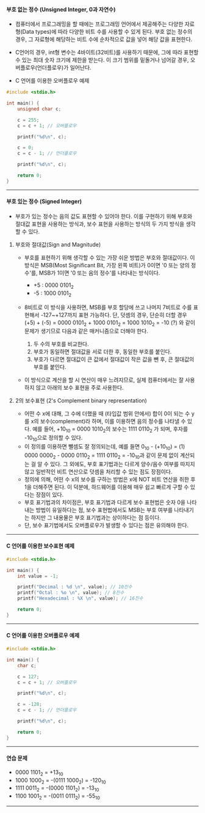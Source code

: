 
#### 부호 없는 정수 (Unsigned Integer, 0과 자연수)
- 컴퓨터에서 프로그래밍을 할 때에는 프로그래밍 언어에서 제공해주는 다양한 자료형(Data types)에 따라 다양한 비트 수를 사용할 수 있게 된다. 부호 없는 정수의 경우, 그 자료형에 해당하는 비트 수에 순차적으로 값을 넣어 해당 값을 표현한다.
- C언어의 경우, int형 변수는 4바이트(32비트)를 사용하기 때문에, 그에 따라 표현할 수 있는 최대 숫자 크기에 제한을 받는다. 이 크기 범위를 밑돌거나 넘어갈 경우, 오버플로우(언더플로우)가 일어난다.

- C 언어를 이용한 오버플로우 예제

```C
#include <stdio.h>

int main() {
	unsigned char c;

	c = 255;
	c = c + 1; // 오버플로우

	printf("%d\n", c);

	c = 0;
	c = c - 1; // 언더플로우

	printf("%d\n", c);

	return 0;
}
```

---

#### 부호 있는 정수 (Signed Integer)
- 부호가 있는 정수는 음의 값도 표현할 수 있어야 한다. 이를 구현하기 위해 부호와 절대값 표현을 사용하는 방식과, 보수 표현을 사용하는 방식의 두 가지 방식을 생각할 수 있다.

1. 부호와 절대값(Sign and Magnitude)
	- 부호를 표현하기 위해 생각할 수 있는 가장 쉬운 방법은 부호와 절대값이다. 이 방식은 MSB(Most Significant Bit, 가장 왼쪽 비트)가 0이면 '0 또는 양의 정수'를, MSB가 1이면 '0 또는 음의 정수'를 나타내는 방식이다.
		- +5 : 0000 0101<sub>2</sub>
		- -5 : 1000 0101<sub>2</sub>
	- 8비트로 이 방식을 사용하면, MSB를 부호 할당에 쓰고 나머지 7비트로 수를 표현해서 -127~+127까지 표현 가능하다. 단, 덧셈의 경우, 단순히 더할 경우 (+5) + (-5) = 0000 0101<sub>2</sub> + 1000 0101<sub>2</sub> = 1000 1010<sub>2</sub> = -10 (?) 와 같이 문제가 생기므로 다음과 같은 매커니즘으로 더해야 한다.
	
		1. 두 수의 부호를 비교한다.
		2. 부호가 동일하면 절대값을 서로 더한 후, 동일한 부호를 붙인다.
		3. 부호가 다르면 절대값이 큰 값에서 절대값이 작은 값을 뺀 후, 큰 절대값의 부호를 붙인다.

	- 이 방식으로 계산을 할 시 연산이 매우 느려지므로, 실제 컴퓨터에서는 잘 사용하지 않고 아래의 보수 표현을 주로 사용한다.

2. 2의 보수표현 (2's Complement binary representation)
	- 어떤 수 x에 대해, 그 수에 더했을 때 (타입값 범위 안에서) 합이 0이 되는 수 y를 x의 보수(complement)라 하며, 이를 이용하면 음의 정수를 나타낼 수 있다. 예를 들어, +10<sub>10</sub> = 0000 1010<sub>2</sub>의 보수는 1111 0110<sub>2</sub> 가 되며, 후자를 -10<sub>10</sub>으로 정의할 수 있다.
	- 이 정의를 이용하면 뺄셈도 잘 정의되는데, 예를 들면  0<sub>10</sub> - (+10<sub>10</sub>) = (1) 0000 0000<sub>2</sub> - 0000 0110<sub>2</sub> = 1111 0110<sub>2</sub> = -10<sub>10</sub>과 같이 문제 없이 계산되는 걸 알 수 있다. 그 외에도, 부호 표기법과는 다르게 양수/음수 여부를 따지지 않고 일반적인 비트 연산으로 덧셈을 처리할 수 있는 점도 장점이다.
	- 정의에 의해, 어떤 수 x의 보수를 구하는 방법은  x에 NOT 비트 연산을 취한 후 1을 더해주면 된다. 이 덕분에, 하드웨어를 이용해 매우 쉽고 빠르게 구할 수 있다는 장점이 있다.
	- 부호 표기법과의 차이점은, 부호 표기법과 다르게 보수 표현법은 숫자 0을 나타내는 방법이 유일하다는 점, 보수 표현법에서도 MSB는 부호 여부를 나타내기는 하지만 그 내용물은 부호 표기법과는 상이하다는 점 등이다.
	- 단, 보수 표기법에서도 오버플로우가 발생할 수 있다는 점은 유의해야 한다.

---

#### C 언어를 이용한 보수표현 예제

```C
#include <stdio.h>

int main() {
	int value = -1;

	printf("Decimal : %d \n", value); // 10진수
	printf("Octal : %o \n", value); // 8진수
	printf("Hexadecimal : %X \n", value); // 16진수

	return 0;
}
```

---

#### C 언어를 이용한 오버플로우 예제

```C
#include <stdio.h>

int main() {
	char c;

	c = 127;
	c = c + 1; // 오버플로우

	printf("%d\n", c);

	c = -128;
	c = c - 1; // 언더플로우

	printf("%d\n", c);

	return 0;
}
```

---

#### 연습 문제
- 0000 1101<sub>2</sub> = +13<sub>10</sub>
- 1000 1000<sub>2</sub> = -(0111 1000<sub>2</sub>) = -120<sub>10</sub>
- 1111 0011<sub>2</sub> = -(0000 1101<sub>2</sub>) = -13<sub>10</sub>
- 1100 1001<sub>2</sub> = -(0011 0111<sub>2</sub>) = -55<sub>10</sub>

---
